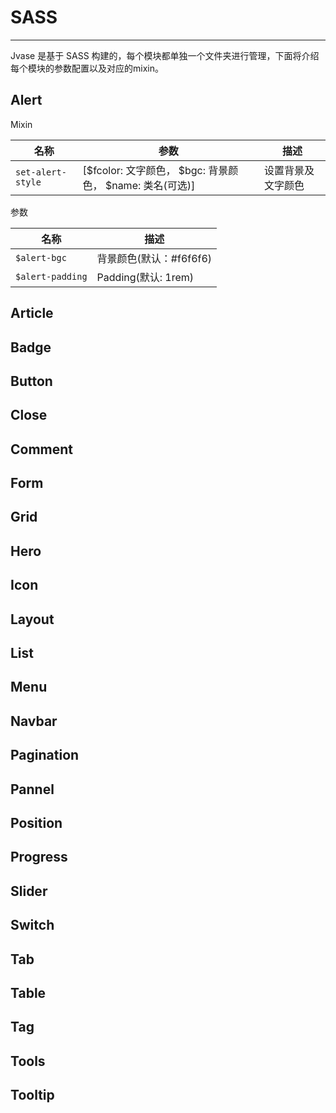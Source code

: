 # SASS
***
Jvase 是基于 SASS 构建的，每个模块都单独一个文件夹进行管理，下面将介绍每个模块的参数配置以及对应的mixin。

## Alert

Mixin

| 名称 | 参数 | 描述 |
|------------------|------------|-------------|
|`set-alert-style` | [$fcolor: 文字颜色， $bgc: 背景颜色， $name: 类名(可选)] | 设置背景及文字颜色 |

参数

| 名称 | 描述 |
|------------------|------------|
|`$alert-bgc` | 背景颜色(默认：#f6f6f6) |
|`$alert-padding` | Padding(默认: 1rem) |


## Article

## Badge

## Button

## Close

## Comment

## Form

## Grid

## Hero

## Icon

## Layout

## List

## Menu

## Navbar

## Pagination

## Pannel

## Position

## Progress

## Slider

## Switch

## Tab

## Table

## Tag

## Tools

## Tooltip